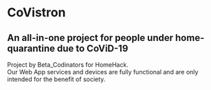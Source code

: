 # **CoVistron**

## An all-in-one project for people under home-quarantine due to CoViD-19

Project by Beta_Codinators for HomeHack. <br />
Our Web App services and devices are fully functional and are only intended for the benefit of society.
